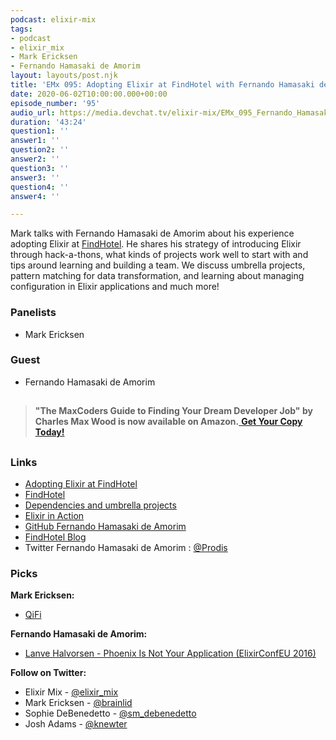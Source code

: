 ```yaml
---
podcast: elixir-mix
tags:
- podcast
- elixir_mix
- Mark Ericksen
- Fernando Hamasaki de Amorim
layout: layouts/post.njk
title: 'EMx 095: Adopting Elixir at FindHotel with Fernando Hamasaki de Amorim'
date: 2020-06-02T10:00:00.000+00:00
episode_number: '95'
audio_url: https://media.devchat.tv/elixir-mix/EMx_095_Fernando_Hamasaki_de_Amorim.mp3
duration: '43:24'
question1: ''
answer1: ''
question2: ''
answer2: ''
question3: ''
answer3: ''
question4: ''
answer4: ''

---
```

Mark talks with Fernando Hamasaki de Amorim about his experience adopting Elixir at [FindHotel](https://findhotel.net). He shares his strategy of introducing Elixir through hack-a-thons, what kinds of projects work well to start with and tips around learning and building a team. We discuss umbrella projects, pattern matching for data transformation, and learning about managing configuration in Elixir applications and much more!

### **Panelists**

* Mark Ericksen

### **Guest**

* Fernando Hamasaki de Amorim

##

> **"The MaxCoders Guide to Finding Your Dream Developer Job" by Charles Max Wood is now available on Amazon.**[ **Get Your Copy Today!**](https://www.amazon.com/gp/product/B081MBL5C9/ref=as_li_ss_tl?ie=UTF8&linkCode=sl1&tag=devchattv-20&linkId=9d61363241636e2546ef46abba198746&language=en_US)

##

### **Links**

* [Adopting Elixir at FindHotel](https://blog.findhotel.net/2019/11/adopting-elixir-at-findhotel/)
* [FindHotel](https://www.findhotel.net/)
* [Dependencies and umbrella projects](https://elixir-lang.org/getting-started/mix-otp/dependencies-and-umbrella-projects.html)
* [Elixir in Action](https://www.manning.com/books/elixir-in-action-second-edition)
* [GitHub Fernando Hamasaki de Amorim](https://github.com/prodis)
* [FindHotel Blog](https://blog.findhotel.net)
* Twitter Fernando Hamasaki de Amorim : [@Prodis](https://twitter.com/prodis)

### **Picks**

**Mark Ericksen:**

* [QiFi](https://qifi.org/)

**Fernando Hamasaki de Amorim:**

* [Lanve Halvorsen - Phoenix Is Not Your Application (ElixirConfEU 2016)](https://www.youtube.com/watch?v=lDKCSheBc-8)

**Follow on Twitter:**

* Elixir Mix - [@elixir_mix](https://twitter.com/elixir_mix)
* Mark Ericksen - [@brainlid](https://twitter.com/brainlid)
* Sophie DeBenedetto - [@sm_debenedetto](https://twitter.com/sm_debenedetto)
* Josh Adams - [@knewter](https://twitter.com/knewter)
